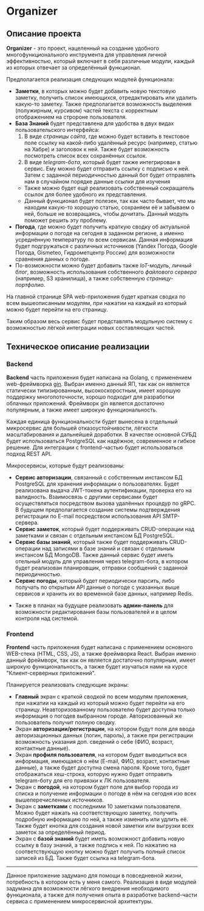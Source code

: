 # Organizer

## Описание проекта

<b>Organizer</b> - это проект, нацеленный на создание удобного многофункционального инструмента для управления личной эффективностью, который включает в себя различные модули, каждый из которых отвечает за определённый функционал.

Предполагается реализация следующих модулей функционала:

- <b>Заметки</b>, в которых можно будет добавить новую текстовую заметку, получить список имеющихся, отредактировать или удалить какую-то заметку. Также предполагается возможность выделения (полужирным, курсивом) частей текста с корректным отображением на стророне пользователя.
- <b>База Знаний</b> будет представлена для удобства в двух видах пользовательского интерфейса:
    1) В виде <i>страницы сайта</i>, где можно будет вставить в текстовое поле ссылку на какой-либо удалённый ресурс (например, статью на Хабре) и заголовок к ней. Также будет возможность посмотреть список всех сохранённых ссылок.
    2) В виде <i>telegram-бота</i>, который будет также интегрирован в сервис. Ему можно будет отправить ссылку с подписью к ней. Затем с заданной периодичностью данный бот будет отправлять нам в случайном порядке данные ссылки для изучения
    * Также можно будет ещё реализовать собственный сокращатель ссылок для более удобного их представления.
    * Данный функционал будет полезен, так как часто бывает, что мы находим какую-то хорошую статью, сохраняем её и забываем о ней, больше не возвращаясь, чтобы дочитать. Данный модуль поможет решить эту проблему.
- <b>Погода</b>, где можно будет получить краткую сводку об актуальной информации о погоде на сегодня в заданном регионе, а именно усреднённую температуру по всем сервисам. Данная информация будет подгружаться с различных источников (Yandex Погода, Google Погода, Gismeteo, Гидрометцентр России) для возможности сравнения данных о погоде.
- По-возможности можно будет добавить также <i>IoT-модуль</i>, <i>личный блог</i>, возможность использования собственного <i>файлового сервера</i> (например, S3 хранилища), а также собственную <i>страницу-портфолио</i>.

На главной странице SPA web-приложения будет краткая сводка по всем вышеописанным модулям, при нажатии на каждый из который можно будет перейти на его страницу.

Таким образом весь сервис будет представлять модульную систему с возможностью лёгкой интеграции новых составляющих частей.

## Техническое описание реализации

### Backend

<b>Backend</b> часть приложения будет написана на Golang, с применением web-фреймворка [gin](https://gin-gonic.com/). Выбран именно данный ЯП, так как он является статически типизированным, высокоскоростным, имеет хорошую поддержку многопоточности, хорошо подходит для разработки облачных приложений. Фреймворк gin является достаточно популярным, а также имеет широкую функциональность.

Каждая единица функциональности будет вынесена в отдельный микросервис для большей отказоустойчивости, лёгкости масштабирования и дальнейшей доработки. В качестве основной СУБД будет использоваться PostgreSQL как надёжное, современное и гибкое решение. Для интеграции с frontend-частью будет использоваться подход REST API.

Микросервисы, которые будут реализованы:
- <b>Сервис авторизации</b>, связанный с собственным инстансом БД PostgreSQL для хранения информации о пользователях. Будет реализована выдача JWT-токена аутентификации, проверка его на валидность. Взаимосвязь с другими сервисами будет осуществляться посредством вызова удалённых процедур по gRPC. В будущем предполагается создание системы подтверждения регистрации по E-mail посредством использования API SMTP-сервера.
- <b>Сервис заметок</b>, который будет поддерживать CRUD-операции над заметками и связан с отдельным инстансом БД PostgreSQL.
- <b>Сервис базы знаний</b>, который также будет поддерживать CRUD-операции над записями в базе знаний и связан с отдельным инстансом БД MongoDB. Также данный сервис будет иметь отельный модуль для управления через telegram-бота, в котором будет реализован планировщик, отправки сообщений с заданной периодичностью.
- <b>Сервис погоды</b>, который будет периодически парсить, либо получать по открытым API данные о погоде с указанных выше сервисов и хранить их во временной базе данных, например Redis.
* Также в планах на будущее реализовать <b>админ-панель</b> для возможности редактирования базы пользователей и в целом контроля над системой.

### Frontend

<b>Frontend</b> часть приложения будет написана с применением основного WEB-стека (HTML, CSS, JS), а также фреймворка React. Выбран именно данный фреймворк, так как он является достаточно популярным, имеет широкую функциональность, а также будет изучаться нами на курсе "Клиент-серверных приложений".

Планируется реализовать следующие экраны:
- <b>Главный</b> экран с краткой сводкой по всем модулям приложения, при нажатии на каждый из который можно будет перейти на его страницу. Неавторизованному пользователю будет доступна только информация о погодев выбранном городе. Авторизованный же пользователь получит полную сводку.
- Экран <b>авторизации/регистрации</b>, на котором будут поля для ввода авторизационных данных (логин, пароль), а также при регистрации возможность указания доп. сведений о себе (ФИО, возраст, контактные данные).
- Экран <b>профиля пользователя</b>, на котором будет выводиться вся информация, имеющаяся о нём (E-mail, ФИО, возраст, контактные данные), а также будет доступна смена пароля. Кроме того, будет отображаться хеш-строка, которую нужно будет отправить telegram-боту для его привязки к ЛК пользователя.
- Экран с <b>погодой</b>, на котором будет поле для выбор города из списка и получение информации о погоде в нём на сегодня изо всех вышеперечисленных источников.
- Экран с <b>заметками</b> с последними 10 заметками пользователя. Можно будет нажать на соответствующую заметку, получить подробную информацию по ней, а также изменить или удлить её. Также будет кнопка для создания новой заметки или выгрузки всех заметок за определённый период.
- Экран с <b>базой знаний</b> будет иметь возможност добавить новую ссылку в базу знаний, а также подпись к ней. По нажатию на соответствующую кнопку можно будет получить полный список записей из БД. Также будет ссылка на telegram-бота.

<hr>

Данное приложение задумано для помощи в повседневной жизни, потребность в котором есть у меня самого. Реализация в виде модулей задумана для возможности лёгкого внедрения необходимого функционала, а также для получения опыта в разработке backend-части сервиса с применением микросервисной архитектуры.
